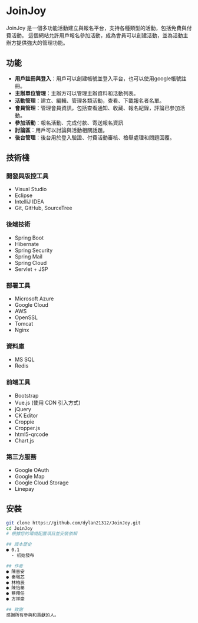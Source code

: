 # JoinJoy

JoinJoy 是一個多功能活動建立與報名平台，支持各種類型的活動，包括免費與付費活動。
這個網站允許用戶報名參加活動，成為會員可以創建活動，並為活動主辦方提供強大的管理功能。

## 功能

- **用戶註冊與登入**：用戶可以創建帳號並登入平台，也可以使用google帳號註冊。
- **主辦單位管理**：主辦方可以管理主辦資料和活動列表。
- **活動管理**：建立、編輯、管理各類活動，查看、下載報名者名單。
- **會員管理**：管理會員資訊，包括查看通知、收藏、報名紀錄，評論已參加活動。
- **參加活動**：報名活動、完成付款、寄送報名資訊
- **討論區**：用戶可以討論與活動相關話題。
- **後台管理**：後台用於登入驗證、付費活動審核、檢舉處理和問題回覆。

## 技術棧

### 開發與版控工具

- Visual Studio
- Eclipse
- IntelliJ IDEA
- Git, GitHub, SourceTree

### 後端技術

- Spring Boot
- Hibernate
- Spring Security
- Spring Mail
- Spring Cloud
- Servlet + JSP

### 部署工具

- Microsoft Azure
- Google Cloud
- AWS
- OpenSSL
- Tomcat
- Nginx

### 資料庫

- MS SQL
- Redis

### 前端工具

- Bootstrap
- Vue.js (使用 CDN 引入方式)
- jQuery
- CK Editor
- Croppie
- Cropper.js
- html5-qrcode
- Chart.js

### 第三方服務

- Google OAuth
- Google Map
- Google Cloud Storage
- Linepay

## 安裝

```bash
git clone https://github.com/dylan21312/JoinJoy.git
cd JoinJoy
# 根據您的環境配置項目並安裝依賴

## 版本歷史
● 0.1 
  - 初始發布

## 作者
● 陳晉安
● 秦珮芯
● 林柏辰
● 陳怡蓁
● 蔡翔任
● 方祥豪

## 致謝
感謝所有參與和貢獻的人。
